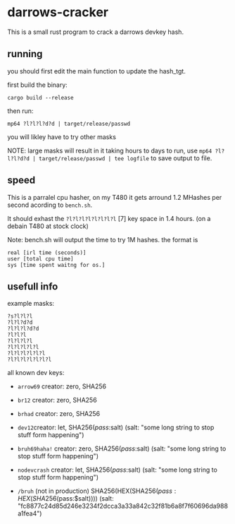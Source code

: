 # darrows-cracker

This is a small rust program to crack a darrows devkey hash.

## running

you should first edit the main function to update the hash_tgt.

first build the binary:

``cargo build --release``

then run:

``mp64 ?l?l?l?d?d | target/release/passwd``

you will likley have to try other masks 

NOTE: large masks will result in it taking hours to days to run, use ``mp64 ?l?l?l?d?d | target/release/passwd | tee logfile`` to save output to file.

## speed

This is a parralel cpu hasher, on my T480 it gets arround 1.2 MHashes per second acording to ``bench.sh``.

It should exhast the ``?l?l?l?l?l?l?l?l`` [7] key space in 1.4 hours. (on a debain T480 at stock clock)

Note: bench.sh will output the time to try 1M hashes. the format is
```
real [irl time (seconds)]
user [total cpu time]
sys [time spent waitng for os.]
```

## usefull info

example masks:

```
?s?l?l?l
?l?l?d?d
?l?l?l?d?d
?l?l?l
?l?l?l?l
?l?l?l?l?l
?l?l?l?l?l?l
?l?l?l?l?l?l?l
```

all known dev keys:


- ``arrow69`` creator: zero, SHA256

- ``br12`` creator: zero, SHA256

- ``brhad`` creator: zero, SHA256

- ``dev12``creator: let, SHA256($pass:$salt) (salt: "some long string to stop stuff form happening")

- ``bruh69haha!`` creator: zero, SHA256($pass:$salt) (salt: "some long string to stop stuff form happening") 

- ``nodevcrash`` creator: let, SHA256($pass:$salt) (salt: "some long string to stop stuff form happening")

- ``/bruh`` (not in production)  SHA256(HEX(SHA256($pass:HEX(SHA256($pass:$salt)))) (salt: "fc8877c24d85d246e3234f2dcca3a33a842c32f81b6a8f7f60696da988a1fea4")

